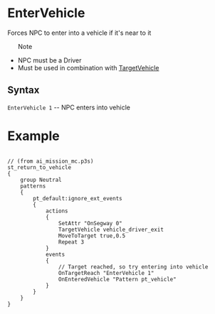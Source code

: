 # EnterVehicle
<p>Forces NPC to enter into a vehicle if it's near to it</p>

<ul>
<div class="admonition note">
<p class="admonition-title">Note</p>
<li>NPC must be a Driver</li>
<li>Must be used in combination with <a href="../../targetingfuncs/targetfunctions/#targetvehicle">TargetVehicle</a></li>
</div>
</ul>

<h2>Syntax</h2>
<p><code class="language-js">EnterVehicle 1</code> -- NPC enters into vehicle
<h1>Example</h1>
<pre><code class="language-js">
// (from ai_mission_mc.p3s)
st_return_to_vehicle
{
    group Neutral
    patterns
    {
        pt_default:ignore_ext_events
        {
            actions
            {
                SetAttr "OnSegway 0"
                TargetVehicle vehicle_driver_exit
                MoveToTarget true,0.5
                Repeat 3
            }
            events
            {
				// Target reached, so try entering into vehicle
                OnTargetReach "EnterVehicle 1"
                OnEnteredVehicle "Pattern pt_vehicle"
            }
        }
    }
}
</code></pre>